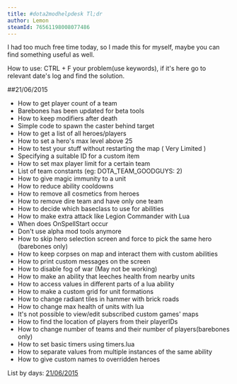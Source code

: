 ```yaml
---
title: #dota2modhelpdesk Tl;dr
author: Lemon
steamId: 76561198008077486
---
```


I had too much free time today, so I made this for myself, maybe you can find something useful as well.

How to use: CTRL + F your problem(use keywords), if it's here go to relevant date's log and find the solution.

##21/06/2015
* How to get player count of a team
* Barebones has been updated for beta tools
* How to keep modifiers after death
* Simple code to spawn the caster behind target
* How to get a list of all heroes/players
* How to set a hero's max level above 25
* How to test your stuff without restarting the map ( Very Limited )
* Specifying a suitable ID for a custom item
* How to set max player limit for a certain team
* List of team constants (eg: DOTA_TEAM_GOODGUYS: 2)
* How to give magic immunity to a unit
* How to reduce ability cooldowns
* How to remove all cosmetics from heroes
* How to remove dire team and have only one team
* How to decide which baseclass to use for abilities
* How to make extra attack like Legion Commander with Lua
* When does OnSpellStart occur
* Don't use alpha mod tools anymore
* How to skip hero selection screen and force to pick the same hero (barebones only)
* How to keep corpses on map and interact them with custom abilities
* How to print custom messages on the screen
* How to disable fog of war (May not be working)
* How to make an ability that leeches health from nearby units
* How to access values in different parts of a lua ability
* How to make a custom grid for unit formations
* How to change radiant tiles in hammer with brick roads
* How to change max health of units with lua
* It's not possible to view/edit subscribed custom games' maps
* How to find the location of players from their playerIDs
* How to change number of teams and their number of players(barebones only)
* How to set basic timers using timers.lua
* How to separate values from multiple instances of the same ability
* How to give custom names to overridden heroes

List by days:
[21/06/2015](http://pastebin.com/BE94QV5T)